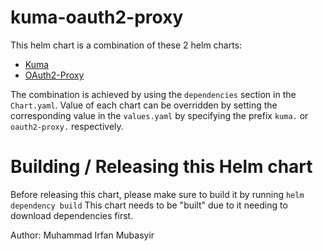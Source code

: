 # kuma-oauth2-proxy
 
This helm chart is a combination of these 2 helm charts:
- [Kuma](https://kumahq.github.io/charts)
- [OAuth2-Proxy](https://oauth2-proxy.github.io/manifests)

The combination is achieved by using the `dependencies` section in the `Chart.yaml`.
Value of each chart can be overridden by setting the corresponding value in the `values.yaml` by specifying the prefix `kuma.` or `oauth2-proxy.` respectively.

# Building / Releasing this Helm chart
Before releasing this chart, please make sure to build it by running `helm dependency build`
This chart needs to be "built" due to it needing to download dependencies first.

Author: Muhammad Irfan Mubasyir
